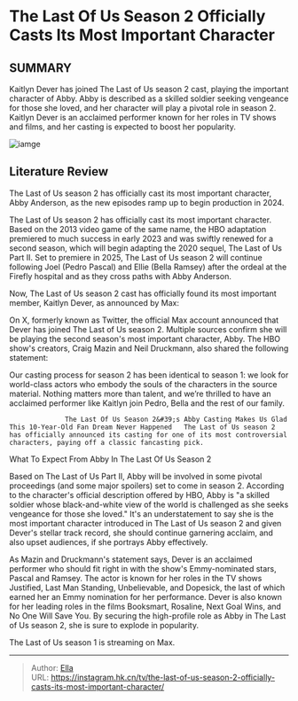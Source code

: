 # The Last Of Us Season 2 Officially Casts Its Most Important Character


## SUMMARY 



  Kaitlyn Dever has joined The Last of Us season 2 cast, playing the important character of Abby.   Abby is described as a skilled soldier seeking vengeance for those she loved, and her character will play a pivotal role in season 2.   Kaitlyn Dever is an acclaimed performer known for her roles in TV shows and films, and her casting is expected to boost her popularity.  

![iamge](https://static1.srcdn.com/wordpress/wp-content/uploads/2024/01/the-last-of-us-part-ii-abby.jpeg)

## Literature Review
The Last of Us season 2 has officially cast its most important character, Abby Anderson, as the new episodes ramp up to begin production in 2024.




The Last of Us season 2 has officially cast its most important character. Based on the 2013 video game of the same name, the HBO adaptation premiered to much success in early 2023 and was swiftly renewed for a second season, which will begin adapting the 2020 sequel, The Last of Us Part II. Set to premiere in 2025, The Last of Us season 2 will continue following Joel (Pedro Pascal) and Ellie (Bella Ramsey) after the ordeal at the Firefly hospital and as they cross paths with Abby Anderson.




Now, The Last of Us season 2 cast has officially found its most important member, Kaitlyn Dever, as announced by Max:


 

On X, formerly known as Twitter, the official Max account announced that Dever has joined The Last of Us season 2. Multiple sources confirm she will be playing the second season&#39;s most important character, Abby. The HBO show&#39;s creators, Craig Mazin and Neil Druckmann, also shared the following statement:


Our casting process for season 2 has been identical to season 1: we look for world-class actors who embody the souls of the characters in the source material. Nothing matters more than talent, and we’re thrilled to have an acclaimed performer like Kaitlyn join Pedro, Bella and the rest of our family.


                  The Last Of Us Season 2&#39;s Abby Casting Makes Us Glad This 10-Year-Old Fan Dream Never Happened   The Last of Us season 2 has officially announced its casting for one of its most controversial characters, paying off a classic fancasting pick.    





 What To Expect From Abby In The Last Of Us Season 2 
          

Based on The Last of Us Part II, Abby will be involved in some pivotal proceedings (and some major spoilers) set to come in season 2. According to the character&#39;s official description offered by HBO, Abby is &#34;a skilled soldier whose black-and-white view of the world is challenged as she seeks vengeance for those she loved.&#34; It&#39;s an understatement to say she is the most important character introduced in The Last of Us season 2 and given Dever&#39;s stellar track record, she should continue garnering acclaim, and also upset audiences, if she portrays Abby effectively.

As Mazin and Druckmann&#39;s statement says, Dever is an acclaimed performer who should fit right in with the show&#39;s Emmy-nominated stars, Pascal and Ramsey. The actor is known for her roles in the TV shows Justified, Last Man Standing, Unbelievable, and Dopesick, the last of which earned her an Emmy nomination for her performance. Dever is also known for her leading roles in the films Booksmart, Rosaline, Next Goal Wins, and No One Will Save You. By securing the high-profile role as Abby in The Last of Us season 2, she is sure to explode in popularity.






The Last of Us season 1 is streaming on Max.






---

> Author: [Ella](https://instagram.hk.cn/)  
> URL: https://instagram.hk.cn/tv/the-last-of-us-season-2-officially-casts-its-most-important-character/  

